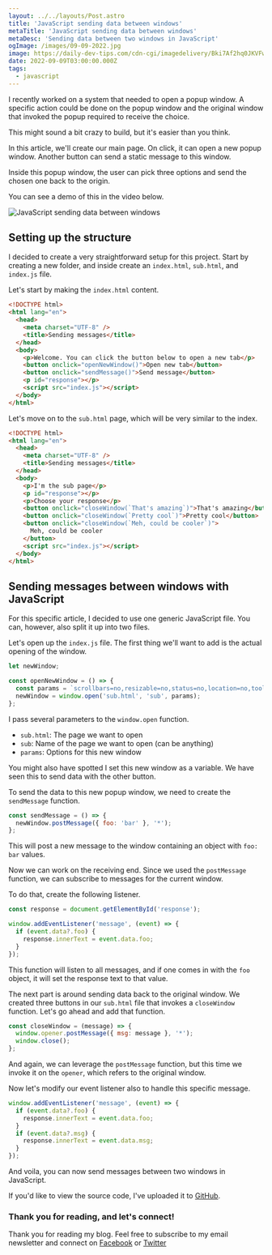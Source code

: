 ```yaml
---
layout: ../../layouts/Post.astro
title: 'JavaScript sending data between windows'
metaTitle: 'JavaScript sending data between windows'
metaDesc: 'Sending data between two windows in JavaScript'
ogImage: /images/09-09-2022.jpg
image: https://daily-dev-tips.com/cdn-cgi/imagedelivery/Bki7Af2hq0JKVFw1XYYMQg/5c5be80f-1fe8-4e92-77a4-ac26196a2700
date: 2022-09-09T03:00:00.000Z
tags:
  - javascript
---
```


I recently worked on a system that needed to open a popup window. A specific action could be done on the popup window and the original window that invoked the popup required to receive the choice.

This might sound a bit crazy to build, but it's easier than you think.

In this article, we'll create our main page. On click, it can open a new popup window.
Another button can send a static message to this window.

Inside this popup window, the user can pick three options and send the chosen one back to the origin.

You can see a demo of this in the video below.

![JavaScript sending data between windows](https://cdn.hashnode.com/res/hashnode/image/upload/v1661841738094/iTiYivn1B.gif)

<!-- <video autoplay loop muted playsinline>
  <source src="https://res.cloudinary.com/daily-dev-tips/video/upload/v1661841780/messages_z1bdmx.webm" type="video/webm" />
  <source src="https://res.cloudinary.com/daily-dev-tips/video/upload/v1661841779/messages_ccdqpx.mp4" type="video/mp4" />
</video> -->

## Setting up the structure

I decided to create a very straightforward setup for this project.
Start by creating a new folder, and inside create an `index.html`, `sub.html`, and `index.js` file.

Let's start by making the `index.html` content.

```html
<!DOCTYPE html>
<html lang="en">
  <head>
    <meta charset="UTF-8" />
    <title>Sending messages</title>
  </head>
  <body>
    <p>Welcome. You can click the button below to open a new tab</p>
    <button onclick="openNewWindow()">Open new tab</button>
    <button onclick="sendMessage()">Send message</button>
    <p id="response"></p>
    <script src="index.js"></script>
  </body>
</html>
```

Let's move on to the `sub.html` page, which will be very similar to the index.

```html
<!DOCTYPE html>
<html lang="en">
  <head>
    <meta charset="UTF-8" />
    <title>Sending messages</title>
  </head>
  <body>
    <p>I'm the sub page</p>
    <p id="response"></p>
    <p>Choose your response</p>
    <button onclick="closeWindow(`That's amazing`)">That's amazing</button>
    <button onclick="closeWindow(`Pretty cool`)">Pretty cool</button>
    <button onclick="closeWindow(`Meh, could be cooler`)">
      Meh, could be cooler
    </button>
    <script src="index.js"></script>
  </body>
</html>
```

## Sending messages between windows with JavaScript

For this specific article, I decided to use one generic JavaScript file. You can, however, also split it up into two files.

Let's open up the `index.js` file.
The first thing we'll want to add is the actual opening of the window.

```js
let newWindow;

const openNewWindow = () => {
  const params = `scrollbars=no,resizable=no,status=no,location=no,toolbar=no,menubar=no,width=300,height=300`;
  newWindow = window.open('sub.html', 'sub', params);
};
```

I pass several parameters to the `window.open` function.

- `sub.html`: The page we want to open
- `sub`: Name of the page we want to open (can be anything)
- `params`: Options for this new window

You might also have spotted I set this new window as a variable. We have seen this to send data with the other button.

To send the data to this new popup window, we need to create the `sendMessage` function.

```js
const sendMessage = () => {
  newWindow.postMessage({ foo: 'bar' }, '*');
};
```

This will post a new message to the window containing an object with `foo: bar` values.

Now we can work on the receiving end. Since we used the `postMessage` function, we can subscribe to messages for the current window.

To do that, create the following listener.

```js
const response = document.getElementById('response');

window.addEventListener('message', (event) => {
  if (event.data?.foo) {
    response.innerText = event.data.foo;
  }
});
```

This function will listen to all messages, and if one comes in with the `foo` object, it will set the response text to that value.

The next part is around sending data back to the original window. We created three buttons in our `sub.html` file that invokes a `closeWindow` function.
Let's go ahead and add that function.

```js
const closeWindow = (message) => {
  window.opener.postMessage({ msg: message }, '*');
  window.close();
};
```

And again, we can leverage the `postMessage` function, but this time we invoke it on the `opener`, which refers to the original window.

Now let's modify our event listener also to handle this specific message.

```js
window.addEventListener('message', (event) => {
  if (event.data?.foo) {
    response.innerText = event.data.foo;
  }
  if (event.data?.msg) {
    response.innerText = event.data.msg;
  }
});
```

And voila, you can now send messages between two windows in JavaScript.

If you'd like to view the source code, I've uploaded it to [GitHub](https://github.com/rebelchris/javascript-messages).

### Thank you for reading, and let's connect!

Thank you for reading my blog. Feel free to subscribe to my email newsletter and connect on [Facebook](https://www.facebook.com/DailyDevTipsBlog) or [Twitter](https://twitter.com/DailyDevTips1)
